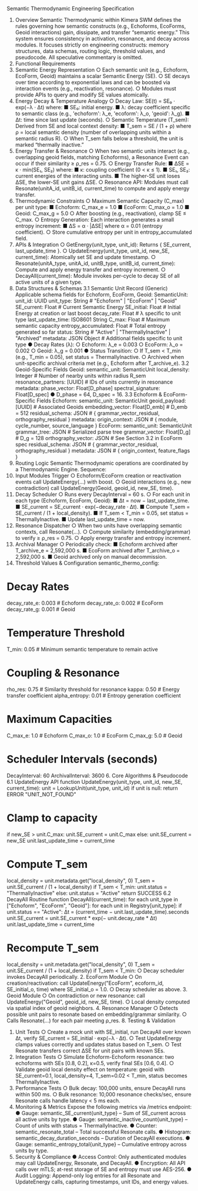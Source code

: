 Semantic Thermodynamic Engineering Specification
1. Overview
Semantic Thermodynamic within Kimera SWM defines the rules governing how semantic
constructs (e.g., Echoforms, EcoForms, Geoid interactions) gain, dissipate, and transfer
“semantic energy.” This system ensures consistency in activation, resonance, and decay
across modules. It focuses strictly on engineering constructs: memory structures, data
schemas, routing logic, threshold values, and pseudocode. All speculative commentary is
omitted.
2. Functional Requirements
1. Semantic Energy Representation
○ Each semantic unit (e.g., Echoform, EcoForm, Geoid) maintains a scalar
Semantic Energy (SE).
○ SE decays over time according to exponential laws and can be boosted via
interaction events (e.g., reactivation, resonance).
○ Modules must provide APIs to query and modify SE values atomically.
2. Energy Decay & Temperature Analogy
○ Decay Law: SE(t) = SE₀ · exp(−λ · Δt) where:
■ SE₀: initial energy.
■ λ: decay coefficient specific to semantic class (e.g., 'echoform':
λ_e, 'ecoform': λ_o, 'geoid': λ_g).
■ Δt: time since last update (seconds).
○ Semantic Temperature (T_sem): Derived from SE and local context density:
■ T_sem = SE / (1 + ρ) where ρ = local semantic density (number
of overlapping units within a semantic radius R).
○ When T_sem falls below a threshold, the unit is marked “thermally inactive.”
3. Energy Transfer & Resonance
○ When two semantic units interact (e.g., overlapping geoid fields, matching
Echoforms), a Resonance Event can occur if their similarity ≥ ρ_res =
0.75.
○ Energy Transfer Rule:
■ ΔSE = κ · min(SE₁, SE₂) where:
■ κ: coupling coefficient (0 < κ ≤ 1).
■ SE₁, SE₂: current energies of the interacting units.
■ The higher-SE unit loses ΔSE, the lower-SE unit gains ΔSE.
○ Resonance API: Modules must call Resonate(unitA_id, unitB_id,
current_time) to compute and apply energy transfer.
4. Thermodynamic Constraints
○ Maximum Semantic Capacity (C_max) per unit type:
■ Echoform: C_max_e = 1.0
■ EcoForm: C_max_o = 1.0
■ Geoid: C_max_g = 5.0
○ After boosting (e.g., reactivation), clamp SE ≤ C_max.
○ Entropy Generation: Each interaction generates a small entropy increment:
■ ΔS = α · |ΔSE| where α = 0.01 (entropy coefficient).
○ Store cumulative entropy per unit in entropy_accumulated field.
5. APIs & Integration
○ GetEnergy(unit_type, unit_id): Returns { SE_current,
last_update_time }.
○ UpdateEnergy(unit_type, unit_id, new_SE, current_time): Atomically set
SE and update timestamp.
○ Resonate(unitA_type, unitA_id, unitB_type, unitB_id, current_time):
Compute and apply energy transfer and entropy increment.
○ DecayAll(current_time): Module invokes per-cycle to decay SE of all active
units of a given type.
3. Data Structures & Schemas
3.1 Semantic Unit Record (Generic)
Applicable schema fields for Echoform, EcoForm, Geoid:
SemanticUnit:
unit_id: UUID
unit_type: String # "Echoform" | "EcoForm" | "Geoid"
SE_current: Float # Current Semantic Energy
SE_initial: Float # Initial Energy at creation or last boost
decay_rate: Float # λ specific to unit type
last_update_time: ISO8601 String
C_max: Float # Maximum semantic capacity
entropy_accumulated: Float # Total entropy generated so far
status: String # "Active" | "ThermallyInactive" | "Archived"
metadata: JSON Object # Additional fields specific to unit type
● Decay Rates (λ):
○ Echoform: λ_e = 0.003
○ EcoForm: λ_o = 0.002
○ Geoid: λ_g = 0.001
● Status Transition:
○ If T_sem < T_min (e.g., T_min = 0.05), set status =
ThermallyInactive.
○ Archived when unit-specific archival criteria met (e.g., Echoform after
T_archive_e).
3.2 Geoid-Specific Fields
Geoid:
semantic_unit: SemanticUnit
local_density: Integer # Number of nearby units within radius R_sem
resonance_partners: [UUID] # IDs of units currently in resonance
metadata:
phase_vector: Float[D_phase]
spectral_signature: Float[D_spec]
● D_phase = 64, D_spec = 16.
3.3 Echoform & EcoForm-Specific Fields
Echoform:
semantic_unit: SemanticUnit
geoid_payload: [UUID] # Associated Geoids
embedding_vector: Float[D_emb] # D_emb = 512
residual_schema: JSON # { grammar_vector_residual, orthography_residual }
metadata:
origin_context: JSON # { module, cycle_number, source_language }
EcoForm:
semantic_unit: SemanticUnit
grammar_tree: JSON # Serialized parse tree
grammar_vector: Float[D_g] # D_g = 128
orthography_vector: JSON # See Section 3.2 in EcoForm spec
residual_schema: JSON # { grammar_vector_residual, orthography_residual }
metadata: JSON # { origin_context, feature_flags }
4. Routing Logic
Semantic Thermodynamic operations are coordinated by a Thermodynamic Engine.
Sequence:
1. Input Modules Trigger
○ Echoform/EcoForm creation or reactivation events call UpdateEnergy(...)
with boost.
○ Geoid interactions (e.g., new contradiction) call UpdateEnergy(Geoid,
geoid_id, new_SE, time).
2. Decay Scheduler
○ Runs every DecayInterval = 60 s.
○ For each unit in each type (Echoform, EcoForm, Geoid):
■ Δt = now − last_update_time.
■ SE_current = SE_current · exp(−decay_rate · Δt).
■ Compute T_sem = SE_current / (1 + local_density).
■ If T_sem < T_min = 0.05, set status = ThermallyInactive.
■ Update last_update_time = now.
3. Resonance Dispatcher
○ When two units have overlapping semantic contexts, call Resonate(...).
○ Compute similarity (embedding/grammar) to verify ≥ ρ_res = 0.75.
○ Apply energy transfer and entropy increment.
4. Archival Manager
○ Periodically check:
■ Echoform archived after T_archive_e = 2,592,000 s.
■ EcoForm archived after T_archive_o = 2,592,000 s.
■ Geoid archived only on manual decommission.
5. Threshold Values & Configuration
semantic_thermo_config:
# Decay Rates
decay_rate_e: 0.003 # Echoform
decay_rate_o: 0.002 # EcoForm
decay_rate_g: 0.001 # Geoid
# Temperature Threshold
T_min: 0.05 # Minimum semantic temperature to remain active
# Coupling & Resonance
rho_res: 0.75 # Similarity threshold for resonance
kappa: 0.50 # Energy transfer coefficient
alpha_entropy: 0.01 # Entropy generation coefficient
# Maximum Capacities
C_max_e: 1.0 # Echoform
C_max_o: 1.0 # EcoForm
C_max_g: 5.0 # Geoid
# Scheduler Intervals (seconds)
DecayInterval: 60
ArchivalInterval: 3600
6. Core Algorithms & Pseudocode
6.1 UpdateEnergy API
function UpdateEnergy(unit_type, unit_id, new_SE, current_time):
unit = LookupUnit(unit_type, unit_id)
if unit is null:
return ERROR "UNIT_NOT_FOUND"
# Clamp to capacity
if new_SE > unit.C_max:
unit.SE_current = unit.C_max
else:
unit.SE_current = new_SE
unit.last_update_time = current_time
# Compute T_sem
local_density = unit.metadata.get("local_density", 0)
T_sem = unit.SE_current / (1 + local_density)
if T_sem < T_min:
unit.status = "ThermallyInactive"
else:
unit.status = "Active"
return SUCCESS
6.2 DecayAll Routine
function DecayAll(current_time):
for each unit_type in ["Echoform", "EcoForm", "Geoid"]:
for each unit in Registry[unit_type]:
if unit.status == "Active":
Δt = (current_time − unit.last_update_time).seconds
unit.SE_current = unit.SE_current * exp(− unit.decay_rate * Δt)
unit.last_update_time = current_time
# Recompute T_sem
local_density = unit.metadata.get("local_density", 0)
T_sem = unit.SE_current / (1 + local_density)
if T_sem < T_min:
○ Decay scheduler invokes DecayAll periodically.
2. EcoForm Module
○ On creation/reactivation: call UpdateEnergy("EcoForm", ecoform_id,
SE_initial_o, time) where SE_initial_o = 1.0.
○ Decay scheduler as above.
3. Geoid Module
○ On contradiction or new resonance: call UpdateEnergy("Geoid",
geoid_id, new_SE, time).
○ Local density computed via spatial index of geoid neighbors.
4. Resonance Manager
○ Detects possible unit pairs to resonate based on embedding/grammar
similarity.
○ Calls Resonate(...) for each pair meeting ρ_res.
8. Testing & Validation
1. Unit Tests
○ Create a mock unit with SE_initial, run DecayAll over known Δt, verify
SE_current = SE_initial · exp(−λ · Δt).
○ Test UpdateEnergy clamps values correctly and updates status based on
T_sem.
○ Test Resonate transfers correct ΔSE for unit pairs with known SEs.
2. Integration Tests
○ Simulate Echoform-Echoform resonance: two echoforms with SEs [0.8, 0.2],
κ=0.5, verify final SEs [0.6, 0.4].
○ Validate geoid local density effect on temperature: geoid with
SE_current=0.1, local_density=4, T_sem=0.02 < T_min, status
becomes ThermallyInactive.
3. Performance Tests
○ Bulk decay: 100,000 units, ensure DecayAll runs within 500 ms.
○ Bulk resonance: 10,000 resonance checks/sec, ensure Resonate calls
handle latency < 5 ms each.
9. Monitoring & Metrics
Expose the following metrics via /metrics endpoint:
● Gauge: semantic_SE_current{unit_type} – Sum of SE_current across all
active units by type.
● Gauge: semantic_inactive_count{unit_type} – Count of units with status
= ThermallyInactive.
● Counter: semantic_resonate_total – Total successful Resonate calls.
● Histogram: semantic_decay_duration_seconds – Duration of DecayAll
executions.
● Gauge: semantic_entropy_total{unit_type} – Cumulative entropy across
units by type.
10. Security & Compliance
● Access Control: Only authenticated modules may call UpdateEnergy, Resonate,
and DecayAll.
● Encryption: All API calls over mTLS; at-rest storage of SE and entropy must use
AES-256.
● Audit Logging: Append-only log entries for all Resonate and UpdateEnergy calls,
capturing timestamps, unit IDs, and energy values.
